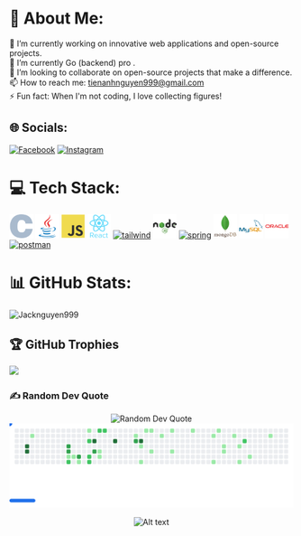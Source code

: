 # 💫 About Me:
👋 I’m currently working on innovative web applications and open-source projects.<br>🔭 I’m currently Go (backend) pro .<br>👯 I’m looking to collaborate on open-source projects that make a difference.<br>📫 How to reach me: tienanhnguyen999@gmail.com<br>⚡ Fun fact: When I'm not coding, I love collecting figures!


## 🌐 Socials:
[![Facebook](https://img.shields.io/badge/Facebook-%231877F2.svg?logo=Facebook&logoColor=white)](https://www.facebook.com/thomasng1983/) [![Instagram](https://img.shields.io/badge/Instagram-%23E4405F.svg?logo=Instagram&logoColor=white)](https://www.instagram.com/tieens__anh/) 

# 💻 Tech Stack:
<p><a target="_blank" href="https://raw.githubusercontent.com/devicons/devicon/master/icons/c/c-original.svg" style="display: inline-block;"><img src="https://raw.githubusercontent.com/devicons/devicon/master/icons/c/c-original.svg" alt="c" width="42" height="42" /></a>
<a target="_blank" href="https://raw.githubusercontent.com/devicons/devicon/master/icons/java/java-original.svg" style="display: inline-block;"><img src="https://raw.githubusercontent.com/devicons/devicon/master/icons/java/java-original.svg" alt="java" width="42" height="42" /></a>
<a target="_blank" href="https://raw.githubusercontent.com/devicons/devicon/master/icons/javascript/javascript-original.svg" style="display: inline-block;"><img src="https://raw.githubusercontent.com/devicons/devicon/master/icons/javascript/javascript-original.svg" alt="javascript" width="42" height="42" /></a>
<a target="_blank" href="https://raw.githubusercontent.com/devicons/devicon/master/icons/react/react-original-wordmark.svg" style="display: inline-block;"><img src="https://raw.githubusercontent.com/devicons/devicon/master/icons/react/react-original-wordmark.svg" alt="react" width="42" height="42" /></a>
<a target="_blank" href="https://www.vectorlogo.zone/logos/tailwindcss/tailwindcss-icon.svg" style="display: inline-block;"><img src="https://www.vectorlogo.zone/logos/tailwindcss/tailwindcss-icon.svg" alt="tailwind" width="42" height="42" /></a>
<a target="_blank" href="https://raw.githubusercontent.com/devicons/devicon/master/icons/nodejs/nodejs-original-wordmark.svg" style="display: inline-block;"><img src="https://raw.githubusercontent.com/devicons/devicon/master/icons/nodejs/nodejs-original-wordmark.svg" alt="nodejs" width="42" height="42" /></a>
<a target="_blank" href="https://www.vectorlogo.zone/logos/springio/springio-icon.svg" style="display: inline-block;"><img src="https://www.vectorlogo.zone/logos/springio/springio-icon.svg" alt="spring" width="42" height="42" /></a>
<a target="_blank" href="https://raw.githubusercontent.com/devicons/devicon/master/icons/mongodb/mongodb-original-wordmark.svg" style="display: inline-block;"><img src="https://raw.githubusercontent.com/devicons/devicon/master/icons/mongodb/mongodb-original-wordmark.svg" alt="mongodb" width="42" height="42" /></a>
<a target="_blank" href="https://raw.githubusercontent.com/devicons/devicon/master/icons/mysql/mysql-original-wordmark.svg" style="display: inline-block;"><img src="https://raw.githubusercontent.com/devicons/devicon/master/icons/mysql/mysql-original-wordmark.svg" alt="mysql" width="42" height="42" /></a>
<a target="_blank" href="https://raw.githubusercontent.com/devicons/devicon/master/icons/oracle/oracle-original.svg" style="display: inline-block;"><img src="https://raw.githubusercontent.com/devicons/devicon/master/icons/oracle/oracle-original.svg" alt="oracle" width="42" height="42" /></a>
<a target="_blank" href="https://www.vectorlogo.zone/logos/getpostman/getpostman-icon.svg" style="display: inline-block;"><img src="https://www.vectorlogo.zone/logos/getpostman/getpostman-icon.svg" alt="postman" width="42" height="42" /></a></p>
  
# 📊 GitHub Stats:

<p><img align="center" src="https://github-readme-stats.vercel.app/api?username=Jacknguyen999&show_icons=true&locale=en" alt="Jacknguyen999" /></p>
<!-- <p><img align="center" src="https://github-readme-streak-stats.herokuapp.com/?user=Jacknguyen999&" alt="Jacknguyen999" /></p> -->


## 🏆 GitHub Trophies
![](https://github-profile-trophy.vercel.app/?username=Jacknguyen999&theme=radical&no-frame=true&no-bg=false&margin-w=4)

### ✍️ Random Dev Quote

<div align="center">
  <img src="https://quotes-github-readme.vercel.app/api?type=horizontal&theme=gruvbox" alt="Random Dev Quote">
</div>

<!--
### 🔝 Top Contributed Repo
![](https://github-contributor-stats.vercel.app/api?username=Jacknguyen999&limit=5&theme=tokyonight&combine_all_yearly_contributions=true)

---
[![](https://visitcount.itsvg.in/api?id=Jacknguyen999&icon=0&color=0)](https://visitcount.itsvg.in)

-->
<div align="center">
    
  <picture>
  <source
    media="(prefers-color-scheme: dark)"
    srcset="images/breakout-dark.svg"
  />
  <source
    media="(prefers-color-scheme: light)"
    srcset="images/breakout-light.svg"
  />
  <img alt="Breakout Game" src="images/breakout-light.svg" />
</picture>





![Alt text](https://spotify-recently-played-readme.vercel.app/api?user=31idhczqnydcze4nfoolohgfkcey&count=2&width=400)

</div>


